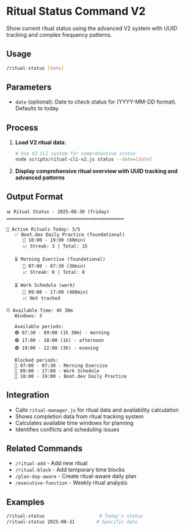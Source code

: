 # Ritual Status Command V2

Show current ritual status using the advanced V2 system with UUID tracking and complex frequency patterns.

## Usage
```bash
/ritual-status [date]
```

## Parameters
- `date` (optional): Date to check status for (YYYY-MM-DD format). Defaults to today.

## Process

1. **Load V2 ritual data**:
   ```bash
   # Use V2 CLI system for comprehensive status
   node scripts/ritual-cli-v2.js status --date=[date]
   ```

2. **Display comprehensive ritual overview with UUID tracking and advanced patterns**

## Output Format

```
📊 Ritual Status - 2025-08-30 (friday)
===========================================

🔄 Active Rituals Today: 3/5
   ✅ Boot.dev Daily Practice (foundational)
      📍 18:00 - 19:00 (60min)
      📈 Streak: 3 | Total: 15

   ⏳ Morning Exercise (foundational)  
      📍 07:00 - 07:30 (30min)
      📈 Streak: 0 | Total: 8

   ⏳ Work Schedule (work)
      📍 09:00 - 17:00 (480min)
      📈 Not tracked

⏰ Available Time: 4h 30m
   Windows: 3

   Available periods:
   🟢 07:30 - 09:00 (1h 30m) - morning
   🟢 17:00 - 18:00 (1h) - afternoon  
   🟢 19:00 - 22:00 (3h) - evening

   Blocked periods:
   🔄 07:00 - 07:30 - Morning Exercise
   🚫 09:00 - 17:00 - Work Schedule
   🔄 18:00 - 19:00 - Boot.dev Daily Practice
```

## Integration

- Calls `ritual-manager.js` for ritual data and availability calculation
- Shows completion data from ritual tracking system
- Calculates available time windows for planning
- Identifies conflicts and scheduling issues

## Related Commands

- `/ritual-add` - Add new ritual
- `/ritual-block` - Add temporary time blocks
- `/plan-day-aware` - Create ritual-aware daily plan
- `/executive-function` - Weekly ritual analysis

## Examples

```bash
/ritual-status                    # Today's status
/ritual-status 2025-08-31        # Specific date
```